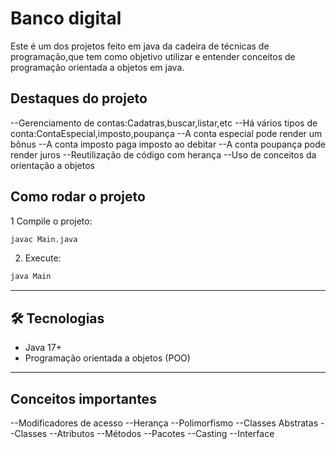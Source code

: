 # Banco digital

Este é um dos projetos feito em java da cadeira de técnicas de programação,que tem
como objetivo utilizar e entender conceitos de programação orientada a objetos em java.

## Destaques do projeto

--Gerenciamento de contas:Cadatras,buscar,listar,etc
--Há vários tipos de conta:ContaEspecial,imposto,poupança
--A conta especial pode render um bônus
--A conta imposto paga imposto ao debitar
--A conta poupança pode render juros
--Reutilização de código com herança
--Uso de conceitos da orientação a objetos

## Como rodar o projeto

1 Compile o projeto:

```bash
javac Main.java
```

2. Execute:

```bash
java Main
```

---

## 🛠️ Tecnologias

- Java 17+
- Programação orientada a objetos (POO)

---

## Conceitos importantes

--Modificadores de acesso
--Herança
--Polimorfismo
--Classes Abstratas
--Classes
--Atributos
--Métodos
--Pacotes
--Casting
--Interface
